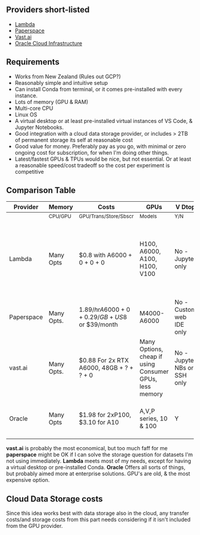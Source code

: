 ## Providers short-listed
- [Lambda](https://lambdalabs.com/service/gpu-cloud)
- [Paperspace](https://www.paperspace.com/)
- [Vast.ai](https://vast.ai/)
- [Oracle Cloud Infrastructure](https://www.oracle.com/au/cloud/)

## Requirements 
- Works from New Zealand (Rules out GCP?)
- Reasonably simple and intuitive setup
- Can install Conda from terminal, or it comes pre-installed with every instance.
- Lots of memory (GPU & RAM)
- Multi-core CPU
- Linux OS
- A virtual desktop or at least pre-installed virtual instances of VS Code, & Jupyter Notebooks.
- Good integration with a cloud data storage provider, or includes > 2TB of permanent storage its self at reasonable cost
- Good value for money. Preferably pay as you go, with minimal or zero ongoing cost for subscription, for when I'm doing other things.
- Latest/fastest GPUs & TPUs would be nice, but not essential. Or at least a reasonable speed/cost tradeoff so the cost per experiment is competitive

## Comparison Table

| Provider | Memory | Costs | GPUs | V Dtop | Storage | Comment |
| ----------- | ----------- | ----------- | ----------- |----------- | ----------- | ----------- | 
|  |<sub>CPU/GPU</sub>| <sub>GPU/Trans/Store/Sbscr</sub>|<sub>Models</sub>|<sub>Y/N</sub>|<sub>Y/N</sub>|<sub>More detail </sub>|
|Lambda | Many Opts | $0.8 with A6000 + 0 + 0 + 0  | H100, A6000, A100, H100, V100  | No - Jupyter only | 10Tb/instance with A6000 or V100, Free | Docker Containers (Includes pre-configured options) or install conda from terminal |
|Paperspace | Many Opts. |$1.89/hr A6000 + 0 + 0.29/GB + US$8 or $39/month | M4000-A6000 |No - Custom web IDE only | 0.29/GB | Docker Containers |
|vast.ai | Many Opts. | $0.88 For 2x RTX A6000, 48GB + ? + ? + 0 |Many Options, cheap if using Consumer GPUs, less memory | No - Jupyter NBs or SSH only | Per instance, and not sure how much it costs | Docker containers |
|Oracle |Many Opts|$1.98 for 2xP100, $3.10 for A10|A,V,P series, 10 & 100   |  Y | Y | Bells and whistles, but old & pricey GPUs

**vast.ai** is probably the most economical, but too much faff for me
**paperspace** might be OK if I can solve the storage question for datasets I'm not using immediately.
**Lambda** meets most of my needs, except for having a virtual desktop or pre-installed Conda.
**Oracle** Offers all sorts of things, but probably aimed more at enterprise solutions.  GPU's are old, & the most expensive option.

## Cloud Data Storage costs
Since this idea works best with data storage also in the cloud, any transfer costs/and storage costs from this part needs considering if it isn't included from the GPU provider.

